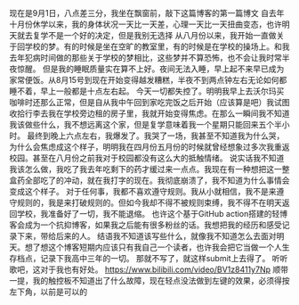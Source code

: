 现在是9月1日，八点差三分，我坐在飘窗前，敲下这篇博客的第一篇博文
自去年十月份休学以来，我的身体状况一天比一天差，心理一天比一天扭曲变态，也许明天就去复学不是一个好的决定，但是我别无选择
从八月份以来，我开始一直做关于回学校的梦。有的时候是坐在空旷的教室里，有的时候是在学校的操场上。和我去年犯病时间做的那些关于学校的梦相比，这些梦并不算恐怖，也不会让我时常半夜惊醒。
但是我的睡眠质量实在算不上好。夜间无法入睡，早上起不来早已成为家常便饭。从8月15号到现在开始变得越发糟糕，半夜不到两点钟左右无论如何都睡不着，早上一般都是十点左右起。
今天一切都失控了。明明我早上去沃尔玛买咖啡时还那么正常，但是自从我中午回到家吃完饭之后开始（应该算是吧）我试图收拾行李去我在学校旁边租的房子里，我就开始变得焦虑。在那么一瞬间我不知道我该做些什么，我不想远离这个家，但是复学意味着我一个星期只能回来五个半小时。
最终到晚上六点左右，我爆发了。我哭了一场，我甚至不知道我为什么哭，为什么会焦虑成这个样子，明明我在四月份五月份的时候就曾经想象过多次我重返校园。甚至在八月份之前我对于校园都没有这么大的抵触情绪。
说实话我不知道我该怎么做，我吃了我去年吃剩下的药才缓过来一点点。我现在有一种想把这一整盒药全部吃了的冲动，就在我打字的现在。我彻底崩溃了，我不知道为什么事情会变成这个样子。
对于任何事，我都不喜欢遵守规则。我从小就相信，我不是来遵守规则的，我是来打破规则的。但如今我却不得不被规则束缚，我不得不在明天返回学校，我准备好了一切，我不能退缩。
也许这个基于GitHub action搭建的轻博客会成为一个抗抑博客，如果我之后能有很多粉丝的话。我想把我的经历和感受记录下来，带给后来的人。
结语我不知道该写些什么，就像我不知道怎么去面对明天。想了想这个博客短期内应该只有我自己一个读者，也许我会把它当做一个人生存档点，记录下我高中三年的一切。
那就不写了，就这样submit上去得了。
听听歌吧，这对于我也有好处。
https://www.bilibili.com/video/BV1z8411y7Np
顺带一提，我的触控板不知道出了什么故障，现在轻点没法做到左键的效果，必须得按左下角，以前是可以的